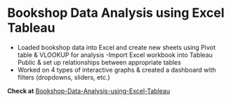 # Bookshop Data Analysis using Excel Tableau


- Loaded bookshop data into Excel and create new sheets using Pivot table &amp; VLOOKUP for analysis
-Import Excel workbook into Tableau Public & set up relationships between appropriate tables 
- Worked on 4 types of interactive graphs & created a dashboard with filters (dropdowns, sliders, etc.)

**Check at** [Bookshop-Data-Analysis-using-Excel-Tableau](https://public.tableau.com/app/profile/ritu3822/viz/Assignment_16605854170750/Dashboard)
